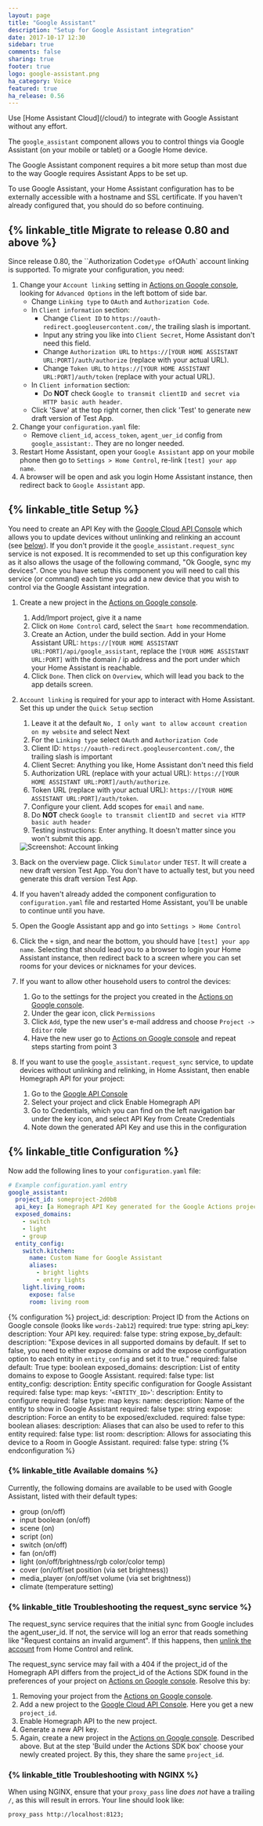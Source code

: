```yaml
---
layout: page
title: "Google Assistant"
description: "Setup for Google Assistant integration"
date: 2017-10-17 12:30
sidebar: true
comments: false
sharing: true
footer: true
logo: google-assistant.png
ha_category: Voice
featured: true
ha_release: 0.56
---
```


<p class='note'>
  Use [Home Assistant Cloud](/cloud/) to integrate with Google Assistant without any effort.
</p>

The `google_assistant` component allows you to control things via Google Assistant (on your mobile or tablet) or a Google Home device.

The Google Assistant component requires a bit more setup than most due to the way Google requires Assistant Apps to be set up.

<p class='note'>
To use Google Assistant, your Home Assistant configuration has to be externally accessible with a hostname and SSL certificate. If you haven't already configured that, you should do so before continuing.
</p>

## {% linkable_title Migrate to release 0.80 and above %}

Since release 0.80, the ``Authorization Code` type of `OAuth` account linking is supported. To migrate your configuration, you need:

1. Change your `Account linking` setting in [Actions on Google console](https://console.actions.google.com/), looking for `Advanced Options` in the left bottom of side bar.
    - Change `Linking type` to `OAuth` and `Authorization Code`.
    - In `Client information` section:
        - Change `Client ID` to `https://oauth-redirect.googleusercontent.com/`, the trailing slash is important.
        - Input any string you like into `Client Secret`, Home Assistant don't need this field.
        - Change `Authorization URL` to `https://[YOUR HOME ASSISTANT URL:PORT]/auth/authorize`  (replace with your actual URL).
        - Change `Token URL` to `https://[YOUR HOME ASSISTANT URL:PORT]/auth/token`  (replace with your actual URL).
    - In `Client information` section:
        - Do **NOT** check `Google to transmit clientID and secret via HTTP basic auth header`.
    - Click 'Save' at the top right corner, then click 'Test' to generate new draft version of Test App.
2. Change your `configuration.yaml` file:
    - Remove `client_id`, `access_token`, `agent_uer_id` config from `google_assistant:`. They are no longer needed.
3. Restart Home Assistant, open your `Google Assistant` app on your mobile phone then go to `Settings > Home Control`, re-link `[test] your app name`.
4. A browser will be open and ask you login Home Assistant instance, then redirect back to `Google Assistant` app.

## {% linkable_title Setup %}

You need to create an API Key with the [Google Cloud API Console](https://console.cloud.google.com/apis/api/homegraph.googleapis.com/overview) which allows you to update devices without unlinking and relinking an account (see [below](#troubleshooting-the-request_sync-service)). If you don't provide it the `google_assistant.request_sync` service is not exposed. It is recommended to set up this configuration key as it also allows the usage of the following command, "Ok Google, sync my devices". Once you have setup this component you will need to call this service (or command) each time you add a new device that you wish to control via the Google Assistant integration.

1. Create a new project in the [Actions on Google console](https://console.actions.google.com/).
    1. Add/Import project, give it a name
    2. Click on `Home Control` card, select the `Smart home` recommendation.
    3. Create an Action, under the build section. Add in your Home Assistant URL: `https://[YOUR HOME ASSISTANT URL:PORT]/api/google_assistant`, replace the `[YOUR HOME ASSISTANT URL:PORT]` with the domain / ip address and the port under which your Home Assistant is reachable.
    4. Click `Done`. Then click on `Overview`, which will lead you back to the app details screen.
2. `Account linking` is required for your app to interact with Home Assistant. Set this up under the `Quick Setup` section
    1. Leave it at the default `No, I only want to allow account creation on my website` and select Next
    2. For the `Linking type` select `OAuth` and `Authorization Code`
    3. Client ID: `https://oauth-redirect.googleusercontent.com/`, the trailing slash is important
    4. Client Secret: Anything you like, Home Assistant don't need this field
    5. Authorization URL (replace with your actual URL): `https://[YOUR HOME ASSISTANT URL:PORT]/auth/authorize`.
    6. Token URL (replace with your actual URL): `https://[YOUR HOME ASSISTANT URL:PORT]/auth/token`.
    7. Configure your client. Add scopes for `email` and `name`.
    8. Do **NOT** check `Google to transmit clientID and secret via HTTP basic auth header`
    9. Testing instructions: Enter anything. It doesn't matter since you won't submit this app.

    <img src='/images/components/google_assistant/accountlinking.png' alt='Screenshot: Account linking'>

3. Back on the overview page. Click `Simulator` under `TEST`. It will create a new draft version Test App. You don't have to actually test, but you need generate this draft version Test App.
4. If you haven't already added the component configuration to `configuration.yaml` file and restarted Home Assistant, you'll be unable to continue until you have.
5. Open the Google Assistant app and go into `Settings > Home Control`
6. Click the `+` sign, and near the bottom, you should have `[test] your app name`. Selecting that should lead you to a browser to login your Home Assistant instance, then redirect back to a screen where you can set rooms for your devices or nicknames for your devices.
7. If you want to allow other household users to control the devices:
    1. Go to the settings for the project you created in the [Actions on Google console](https://console.actions.google.com/).
    2. Under the gear icon, click `Permissions`
    3. Click `Add`, type the new user's e-mail address and choose `Project -> Editor` role
    4. Have the new user go to [Actions on Google console](https://console.actions.google.com/) and repeat steps starting from point 3
8. If you want to use the `google_assistant.request_sync` service, to update devices without unlinking and relinking, in Home Assistant, then enable Homegraph API for your project:
    1. Go to the [Google API Console](https://console.cloud.google.com/apis/api/homegraph.googleapis.com/overview)
    2. Select your project and click Enable Homegraph API
    3. Go to Credentials, which you can find on the left navigation bar under the key icon, and select API Key from Create Credentials
    4. Note down the generated API Key and use this in the configuration

## {% linkable_title Configuration %}

Now add the following lines to your `configuration.yaml` file:

```yaml
# Example configuration.yaml entry
google_assistant:
  project_id: someproject-2d0b8
  api_key: [a Homegraph API Key generated for the Google Actions project]
  exposed_domains:
    - switch
    - light
    - group
  entity_config:
    switch.kitchen:
      name: Custom Name for Google Assistant
      aliases:
        - bright lights
        - entry lights
    light.living_room:
      expose: false
      room: living room
```

{% configuration %}
project_id:
  description: Project ID from the Actions on Google console (looks like `words-2ab12`)
  required: true
  type: string
api_key:
  description: Your API key.
  required: false
  type: string
expose_by_default:
  description: "Expose devices in all supported domains by default. If set to false, you need to either expose domains or add the expose configuration option to each entity in `entity_config` and set it to true."
  required: false
  default: True
  type: boolean
exposed_domains:
  description: List of entity domains to expose to Google Assistant.
  required: false
  type: list
entity_config:
  description: Entity specific configuration for Google Assistant
  required: false
  type: map
  keys:
    '`<ENTITY_ID>`':
      description: Entity to configure
      required: false
      type: map
      keys:
        name:
          description: Name of the entity to show in Google Assistant
          required: false
          type: string
        expose:
          description: Force an entity to be exposed/excluded.
          required: false
          type: boolean
        aliases:
          description: Aliases that can also be used to refer to this entity
          required: false
          type: list
        room:
          description: Allows for associating this device to a Room in Google Assistant.
          required: false
          type: string
{% endconfiguration %}

### {% linkable_title Available domains %}

Currently, the following domains are available to be used with Google Assistant, listed with their default types:

- group (on/off)
- input boolean (on/off)
- scene (on)
- script (on)
- switch (on/off)
- fan (on/off)
- light (on/off/brightness/rgb color/color temp)
- cover (on/off/set position (via set brightness))
- media_player (on/off/set volume (via set brightness))
- climate (temperature setting)

### {% linkable_title Troubleshooting the request_sync service %}

The request_sync service requires that the initial sync from Google includes the agent_user_id. If not, the service will log an error that reads something like "Request contains an invalid argument". If this happens, then [unlink the account](https://support.google.com/googlehome/answer/7506443) from Home Control and relink.

The request_sync service may fail with a 404 if the project_id of the Homegraph API differs from the project_id of the Actions SDK found in the preferences of your project on [Actions on Google console](https://console.actions.google.com). Resolve this by:

  1. Removing your project from the [Actions on Google console](https://console.actions.google.com).
  2. Add a new project to the [Google Cloud API Console](https://console.cloud.google.com). Here you get a new `project_id`.
  3. Enable Homegraph API to the new project.
  4. Generate a new API key.
  5. Again, create a new project in the [Actions on Google console](https://console.actions.google.com/). Described above. But at the step 'Build under the Actions SDK box' choose your newly created project. By this, they share the same `project_id`.

### {% linkable_title Troubleshooting with NGINX %}

When using NGINX, ensure that your `proxy_pass` line *does not* have a trailing `/`, as this will result in errors. Your line should look like:

    proxy_pass http://localhost:8123;
